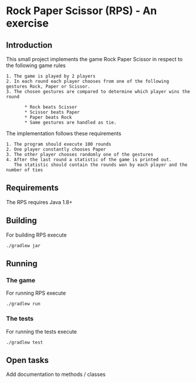 # Rock Paper Scissor (RPS) - An exercise

## Introduction

This small project implements the game Rock Paper Scissor in respect to the following game rules

    1. The game is played by 2 players
    2. In each round each player chooses from one of the following gestures Rock, Paper or Scissor.
    3. The chosen gestures are compared to determine which player wins the round

           * Rock beats Scissor
           * Scissor beats Paper
           * Paper beats Rock
           * Same gestures are handled as tie.

The implementation follows these requirements

    1. The program should execute 100 rounds
    2. One player constantly chooses Paper
    3. The other player chooses randomly one of the gestures
    4. After the last round a statistic of the game is printed out.
       The statistic should contain the rounds won by each player and the number of ties

## Requirements

The RPS requires Java 1.8+

## Building

For building RPS execute

    ./gradlew jar

## Running

### The game

For running RPS execute

    ./gradlew run

### The tests

For running the tests execute

    ./gradlew test


## Open tasks

Add documentation to methods / classes
